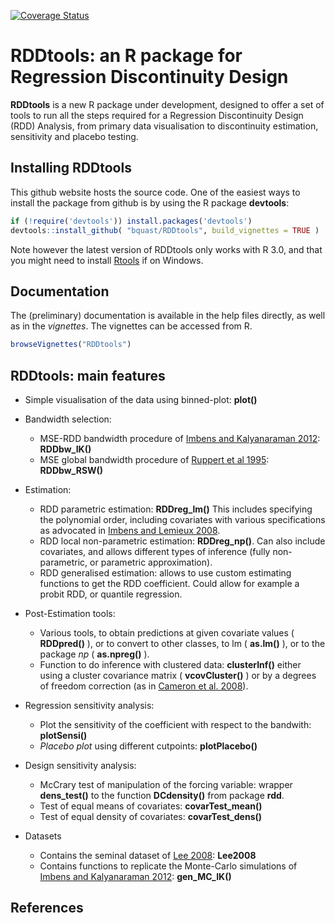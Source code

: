[![Coverage Status](https://coveralls.io/repos/bquast/RDDtools/badge.svg)](https://coveralls.io/r/bquast/RDDtools)

RDDtools: an R package for Regression Discontinuity Design
========================================================

**RDDtools** is a new R package under development, designed to offer a set of tools to run all the steps required for a Regression Discontinuity Design (RDD) Analysis, from primary data visualisation to discontinuity estimation, sensitivity and placebo testing. 


Installing **RDDtools**
-----------------------

This github website hosts the source code. One of the easiest ways to install the package from github is by using the R package **devtools**:

```r
if (!require('devtools')) install.packages('devtools')
devtools::install_github( "bquast/RDDtools", build_vignettes = TRUE )
```

Note however the latest version of RDDtools only works with R 3.0, and that you might need to install  [Rtools](http://stat.ethz.ch/CRAN/bin/windows/Rtools/) if on Windows. 


Documentation
-----------------------
The (preliminary) documentation is available in the help files directly, as well as in the *vignettes*. The vignettes can be accessed from R.

```r
browseVignettes("RDDtools")
```

RDDtools: main features
-----------------------

+  Simple visualisation of the data using binned-plot: **plot()**

+ Bandwidth selection:
  + MSE-RDD bandwidth procedure of [Imbens and Kalyanaraman 2012]: **RDDbw_IK()**
  + MSE global bandwidth procedure of [Ruppert et al 1995]: **RDDbw_RSW()**
+ Estimation:
  +  RDD parametric estimation: **RDDreg_lm()** This includes specifying the polynomial order, including covariates with various specifications as advocated in [Imbens and Lemieux 2008].
  +  RDD local non-parametric estimation: **RDDreg_np()**. Can also include covariates, and allows different types of inference (fully non-parametric, or parametric approximation). 
  +  RDD generalised estimation: allows to use custom estimating functions to get the RDD coefficient. Could allow for example a probit RDD, or quantile regression.
+ Post-Estimation tools:
  + Various tools, to obtain predictions at given covariate values ( **RDDpred()** ), or to convert to other classes, to lm ( **as.lm()** ), or to the package *np* ( **as.npreg()** ). 
  + Function to do inference with clustered data: **clusterInf()** either using a cluster covariance matrix ( **vcovCluster()** ) or by a degrees of freedom correction (as in [Cameron et al. 2008]).
+ Regression sensitivity analysis:
  + Plot the sensitivity of the coefficient with respect to the bandwith: **plotSensi()**
  + *Placebo plot* using different cutpoints: **plotPlacebo()**
+ Design sensitivity analysis:
  + McCrary test of manipulation of the forcing variable: wrapper **dens_test()** to the function **DCdensity()** from package **rdd**. 
  + Test of equal means of covariates: **covarTest_mean()**
  + Test of equal density of covariates: **covarTest_dens()**
+ Datasets
  + Contains the seminal dataset of [Lee 2008]: **Lee2008**
  + Contains functions to replicate the Monte-Carlo simulations of [Imbens and Kalyanaraman 2012]: **gen_MC_IK()**

References
-----------------------
  [Imbens and Kalyanaraman 2012]: http://ideas.repec.org/a/oup/restud/v79y2012i3p933-959.html "Imbens, G. & Kalyanaraman, K. (2012) Optimal Bandwidth Choice for the Regression Discontinuity Estimator, Review of Economic Studies, 79, 933-959"
  
  [Lee 2008]: http://ideas.repec.org/a/eee/econom/v142y2008i2p675-697.html "Lee, D. S. (2008) Randomized experiments from non-random selection in U.S. House elections, Journal of Econometrics, 142, 675-697"
  
  [Imbens and Lemieux 2008]: http://ideas.repec.org/a/eee/econom/v142y2008i2p615-635.html "Imbens, G. & Lemieux, T. (2008) Regression discontinuity designs: A guide to practice, Journal of Econometrics, Vol. 142(2), pages 615-635"
  
  [Cameron et al. 2008]: http://ideas.repec.org/a/tpr/restat/v90y2008i3p414-427.html "Cameron, Gelbach and Miller (2008) Bootstrap-Based Improvements for Inference with Clustered Errors, The Review of Economics and Statistics, Vol. 90(3), pages 414-427"
  
  [Ruppert et al 1995]: http://www.jstor.org/stable/2291516 "Ruppert, D., Sheather, S. J. and Wand, M. P. (1995). An effective bandwidth selector for local least squares regression. Journal of the American Statistical Association, 90, 1257–1270."


  
